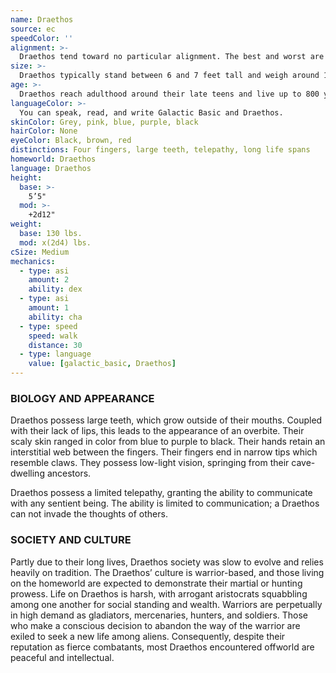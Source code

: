 ```yaml
---
name: Draethos
source: ec
speedColor: ''
alignment: >-
  Draethos tend toward no particular alignment. The best and worst are found among them.
size: >-
  Draethos typically stand between 6 and 7 feet tall and weigh around 190 lbs. Regardless of your position in that range, your size is Medium.
age: >-
  Draethos reach adulthood around their late teens and live up to 800 years.
languageColor: >-
  You can speak, read, and write Galactic Basic and Draethos. 
skinColor: Grey, pink, blue, purple, black
hairColor: None
eyeColor: Black, brown, red
distinctions: Four fingers, large teeth, telepathy, long life spans
homeworld: Draethos
language: Draethos
height:
  base: >-
    5’5"
  mod: >-
    +2d12"
weight:
  base: 130 lbs.
  mod: x(2d4) lbs.
cSize: Medium
mechanics:
  - type: asi
    amount: 2
    ability: dex
  - type: asi
    amount: 1
    ability: cha
  - type: speed
    speed: walk
    distance: 30
  - type: language
    value: [galactic_basic, Draethos]
---
```

### BIOLOGY AND APPEARANCE
Draethos possess large teeth, which grow outside of their mouths. Coupled with their lack of lips, this leads to the appearance of an overbite. Their scaly skin ranged in color from blue to purple to black. Their hands retain an interstitial web between the fingers. Their fingers end in narrow tips which resemble claws. They possess low-light vision, springing from their cave-dwelling ancestors.

Draethos possess a limited telepathy, granting the ability to communicate with any sentient being. The ability is limited to communication; a Draethos can not invade the thoughts of others.

### SOCIETY AND CULTURE
Partly due to their long lives, Draethos society was slow to evolve and relies heavily on tradition. The Draethos’ culture is warrior-based, and those living on the homeworld are expected to demonstrate their martial or hunting prowess. Life on Draethos is harsh, with arrogant aristocrats squabbling among one another for social standing and wealth. Warriors are perpetually in high demand as gladiators, mercenaries, hunters, and soldiers. Those who make a conscious decision to abandon the way of the warrior are exiled to seek a new life among aliens. Consequently, despite their reputation as fierce combatants, most Draethos encountered offworld are peaceful and intellectual.
    
